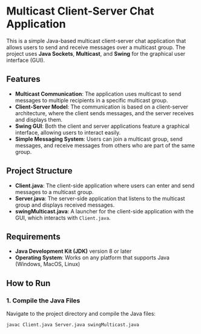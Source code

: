 # Multicast Client-Server Chat Application

This is a simple Java-based multicast client-server chat application that allows users to send and receive messages over a multicast group. The project uses **Java Sockets**, **Multicast**, and **Swing** for the graphical user interface (GUI).

## Features

- **Multicast Communication**: The application uses multicast to send messages to multiple recipients in a specific multicast group.
- **Client-Server Model**: The communication is based on a client-server architecture, where the client sends messages, and the server receives and displays them.
- **Swing GUI**: Both the client and server applications feature a graphical interface, allowing users to interact easily.
- **Simple Messaging System**: Users can join a multicast group, send messages, and receive messages from others who are part of the same group.

## Project Structure

- **Client.java**: The client-side application where users can enter and send messages to a multicast group.
- **Server.java**: The server-side application that listens to the multicast group and displays received messages.
- **swingMulticast.java**: A launcher for the client-side application with the GUI, which interacts with `Client.java`.

## Requirements

- **Java Development Kit (JDK)** version 8 or later
- **Operating System**: Works on any platform that supports Java (Windows, MacOS, Linux)

## How to Run

### 1. Compile the Java Files

Navigate to the project directory and compile the Java files:

```bash
javac Client.java Server.java swingMulticast.java
